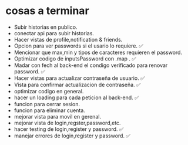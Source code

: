 # cosas a terminar

- Subir historias en publico.
- conectar api para subir historias.
- Hacer vistas de profile,notification & friends.
- Opcion para ver passwords si el usario lo requiere. ✅
- Mencionar que max,min y tipos de caracteres requieren el password.
- Optimizar codigo de inputsPassword con .map . ✅
- Madar con fech al back-end el condigo verificado para renovar password. ✅
- Hacer vistas para actualizar contraseña de usuario. ✅
- Vista para confirmar actualizacion de contraseña. ✅
- optimizar codigo en general.
- hacer un loading para cada peticion al back-end. ✅
- funcion para cerrar sesion.
- funcion para eliminar cuenta.
- mejorar vista para movil en gerenal.
- mejorar vista de login,regster,password,etc.
- hacer testing de login,register y password. ✅
- manejar errores de login,register y password. ✅
